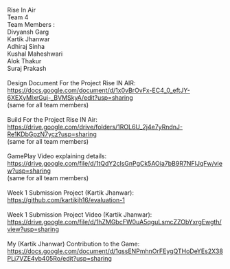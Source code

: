 Rise In Air\
Team 4\
Team Members :\
Divyansh Garg\
Kartik Jhanwar\
Adhiraj Sinha\
Kushal Maheshwari\
Alok Thakur\
Suraj Prakash\
\
Design Document For the Project Rise IN AIR: https://docs.google.com/document/d/1x0vBrOvFx-EC4_0_eftJY-6XEXyMlxrGuj-_BVMSkyA/edit?usp=sharing \
(same for all team members)\
\
Build For the Project Rise IN Air: https://drive.google.com/drive/folders/1ROL6U_2j4e7yRndnJ-Re1KDbGpzN7ycz?usp=sharing \
(same for all team members)\
\
GamePlay Video explaining details: https://drive.google.com/file/d/1tQdY2clsGnPgCk5AOia7bB9R7NFIJqFw/view?usp=sharing \
(same for all team members)\
\
Week 1 Submission Project (Kartik Jhanwar):  https://github.com/kartikjh16/evaluation-1 \
\
Week 1 Submission Project Video (Kartik Jhanwar): https://drive.google.com/file/d/1hZMGbcFW0uA5qguLsmcZZObYxrgEwgth/view?usp=sharing \
\
My (Kartik Jhanwar) Contribution to the Game: https://docs.google.com/document/d/1qssENPmhnOrFEygQTHoDeYEs2X38PLj7VZE4yb405Ro/edit?usp=sharing
